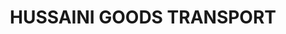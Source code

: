 ---
title: "HUSSAINI GOODS TRANSPORT"
url: /karachi/hussaini-goods-transport/
shop: storage rental
---